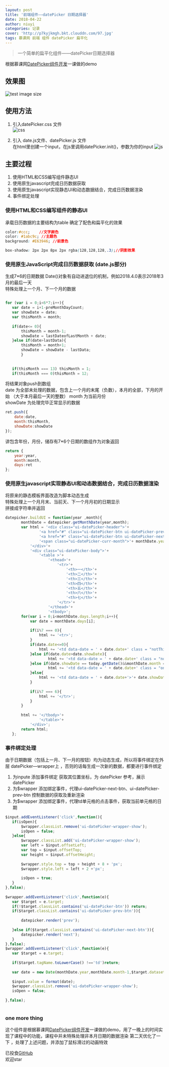 ```yaml
---
layout: post
title: '前端组件——datePicker 日期选择器'
date: 2018-04-22
author: niuyi
categories: 记录  
cover: 'http://p7kyjkmgh.bkt.clouddn.com/97.jpg'
tags: 慕课网 前端 组件 datePicker 扁平化 
---  
```



> 一个简单的扁平化组件——datePicker日期选择器  
  
  根据慕课网[DatePicker组件开发](https://www.imooc.com/learn/820)一课做的demo
  
  
  


## 效果图 


![test image size](http://p7kyjkmgh.bkt.clouddn.com/xiaoguo.gif)  

## 使用方法  
1. 引入datePicker.css 文件  
![css](http://p7kyjkmgh.bkt.clouddn.com/QQ%E6%88%AA%E5%9B%BE20180422195619.png)

2. 引入 date.js文件、datePicker.js 文件  
在html里创建一个input，在js里调用datePicker.init()，参数为你的input
![js](http://p7kyjkmgh.bkt.clouddn.com/QQ%E6%88%AA%E5%9B%BE20180422195639.png)


 

## 主要过程 
1. 使用HTML和CSS编写组件静态UI
2. 使用原生javascript完成日历数据获取
3. 使用原生javascript实现静态UI和动态数据结合，完成日历数据渲染
4. 事件绑定处理

### 使用HTML和CSS编写组件的静态UI
 承载日历数据的主要结构为table
 确定了配色和扁平化的效果
 ```css
color:#ccc;    //文字颜色
color: #1abc9c; //主题色
background: #E63946; //前景色

box-shadow: 2px 2px 8px 2px rgba(128,128,128,.3);//阴影效果
 ```  
### 使用原生JavaScript完成日历数据获取  (date.js部分)
生成7*6的日期数据
Date()对象有自动进退位的机制，例如2018.4.0表示2018年3月的最后一天  
特殊处理上一个月、下一个月的数据
 ```javascript
 
for (var i = 0;i<6*7;i++){
	var date = i+1-preMonthDayCount;
	var showDate = date;
	var thisMonth = month;
			
    if(date<= 0){
		thisMonth = month-1;
		showDate = lastDateofLastMonth + date;
	}else if(date>lastData){
		thisMonth = month+1;
		showDate = showDate - lastData;
		}
			
			
	if(thisMonth === 13) thisMonth = 1;
	if(thisMonth === 0)thisMonth = 12;

 ```  
将结果对象push到数组  
date 为全部未处理的数据，包含上一个月的末尾（负数），本月的全部，下月的开始 （大于本月最后一天的整数） 
month 为当前月份  
showDate 为处理完毕正常显示的数据
```javascript
ret.push({
	date:date,
	month:thisMonth,
	showDate:showDate
});		
```  
讲包含年份，月份，储存有7*6个日期的数组作为对象返回
```javascript
return {
	year:year,
	month:month,
	days:ret
};
```

### 使用原生javascript实现静态UI和动态数据结合，完成日历数据渲染    
 将原来的静态模板界面改造为脚本动态生成  
 特殊处理上一个月月末、当前天、下一个月月初的日期显示  
 拼接成字符串并返回  

 ```javascript
 datepicker.buildUI = function(year ,month){
		monthDate = datepicker.getMonthDate(year,month);
		var html = '<div class="ui-datePicker-header">'+
				'<a href="#" class="ui-datePicker-btn ui-datePicker-prev-btn">&lt;</a>'+
				'<a href="#" class="ui-datePicker-btn ui-datePicker-next-btn">&gt;</a>'+
				'<span class="ui-datePicker-curr-month">'+ monthDate.year+'-'+monthDate.month + '</span>'+
			'</div>'+
			'<div class="ui-datePicker-body">'+
				'<table >'+
					'<thead>'+
						'<tr>'+
							'<th>一</th>'+
							'<th>二</th>'+
							'<th>三</th>'+
							'<th>四</th>'+
							'<th>五</th>'+
							'<th>六</th>'+
							'<th>七</th>'+
						'</tr>'+
					'</thead>'+
					'<tbody>';	
		for(var i = 0;i<monthDate.days.length;i++){
			var date = monthDate.days[i];
						
			if(i%7 === 0){
				html += '<tr>';
			}
			if(date.date<=0){
				html += '<td data-date = ' + date.date+' class = "notThisMonth">'+ date.showDate +'</td>'
			}else if(date.date>date.showDate){
					html += '<td data-date = ' + date.date+' class = "notThisMonth">'+ date.showDate +'</td>'
			}else if(date.showDate == today.getDate()&&monthDate.month == today.getMonth()+1&&monthDate.year == today.getFullYear()){
					html += '<td data-date = ' + date.date+' class = "on">'+ date.showDate +'</td>'
			}else{
				html += '<td data-date = ' + date.date+'>'+ date.showDate +'</td>'
			}
						
			if(i%7 === 6){
			    html += '</tr>';
			}					
		}
							
		html += '</tbody>'+
				'</table>'+
			'</div>';
		return html;
	};

 ```  
### 事件绑定处理    
 由于日期数据（包括上一月、下一月的按钮）均为动态生成，所以将事件绑定在外层 datePicker—wrapper上 ，否则的话每生成一次新的数据，都要进行事件绑定  

 1. 为inpute 添加事件绑定 获取其位置坐标，为 datePicker 参考，展示datePicker  
 2. 为$wrapper 添加绑定事件，代理ui-datePicker-next-btn、ui-datePicker-prev-btn 控制数据的获取及重新渲染  
 3. 为$wrapper 添加绑定事件，代理td单元格的点击事件，获取当前单元格的日期  



 ```javascript
 $input.addEventListener('click',function(){
	if(isOpen){
		$wrapper.classList.remove('ui-datePicker-wrapper-show');
		isOpen = false;
	}else{
		$wrapper.classList.add('ui-datePicker-wrapper-show');
		var left = $input.offsetLeft;
		var top = $input.offsetTop;
		var height = $input.offsetHeight;
		
		$wrapper.style.top = top + height + 8 + 'px';
		$wrapper.style.left = left + 2 +'px';
		
		isOpen = true;
	}
},false);
		
$wrapper.addEventListener('click',function(e){
	var $target = e.target;
	if(!$target.classList.contains('ui-datePicker-btn')) return;
	if($target.classList.contains('ui-datePicker-prev-btn')){
		
		datepicker.render('prev');
		
	}else if($target.classList.contains('ui-datePicker-next-btn')){
		datepicker.render('next');
	}
},false);
$wrapper.addEventListener('click',function(e){
	var $target = e.target;
	
	if($target.tagName.toLowerCase() !=='td')return;
	
	var date = new Date(monthDate.year,monthDate.month-1,$target.dataset.date);
	
	$input.value = format(date);
	$wrapper.classList.remove('ui-datePicker-wrapper-show');
	isOpen = false;
		
},false);
		
 ```  

### one more thing   
 这个组件是根据慕课网[DatePicker组件开发](https://www.imooc.com/learn/820)一课做的demo，用了一晚上的时间实现了课程中的功能，课程中并未特殊处理非本月日期的数据渲染
 第二天优化了一下 ，处理了上述问题，并添加了鼠标滑过的动画特效  

 已投食[GitHub](https://github.com/niuyi1017/imooc/tree/master/DataPicker)  
 欢迎star

